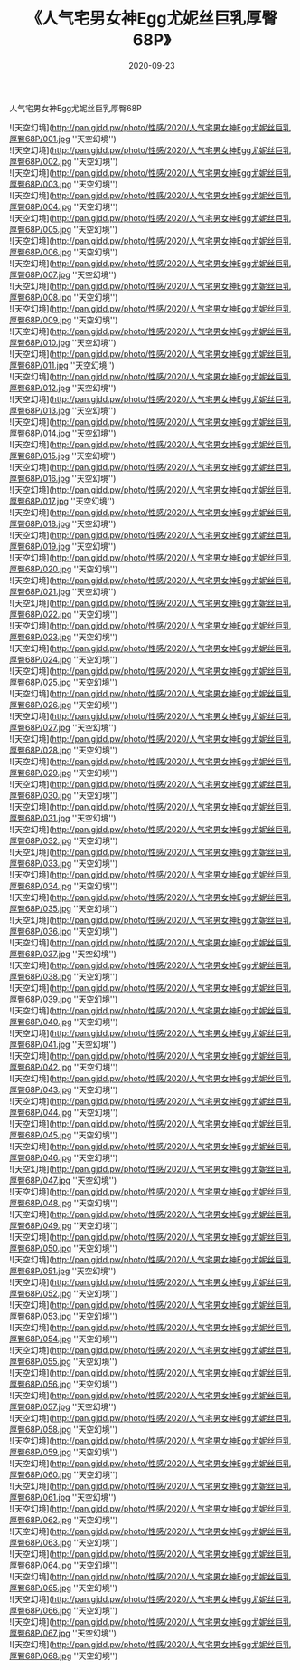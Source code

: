 ﻿---
layout: post
title:  《人气宅男女神Egg尤妮丝巨乳厚臀68P》
date:   2020-09-23
img: http://pan.gjdd.pw/photo/性感/2020/人气宅男女神Egg尤妮丝巨乳厚臀68P/000.jpg
categories: [美女, 性感, 泳衣]
---

人气宅男女神Egg尤妮丝巨乳厚臀68P



![天空幻境](http://pan.gjdd.pw/photo/性感/2020/人气宅男女神Egg尤妮丝巨乳厚臀68P/001.jpg ''天空幻境'') <br>
![天空幻境](http://pan.gjdd.pw/photo/性感/2020/人气宅男女神Egg尤妮丝巨乳厚臀68P/002.jpg ''天空幻境'') <br>
![天空幻境](http://pan.gjdd.pw/photo/性感/2020/人气宅男女神Egg尤妮丝巨乳厚臀68P/003.jpg ''天空幻境'') <br>
![天空幻境](http://pan.gjdd.pw/photo/性感/2020/人气宅男女神Egg尤妮丝巨乳厚臀68P/004.jpg ''天空幻境'') <br>
![天空幻境](http://pan.gjdd.pw/photo/性感/2020/人气宅男女神Egg尤妮丝巨乳厚臀68P/005.jpg ''天空幻境'') <br>
![天空幻境](http://pan.gjdd.pw/photo/性感/2020/人气宅男女神Egg尤妮丝巨乳厚臀68P/006.jpg ''天空幻境'') <br>
![天空幻境](http://pan.gjdd.pw/photo/性感/2020/人气宅男女神Egg尤妮丝巨乳厚臀68P/007.jpg ''天空幻境'') <br>
![天空幻境](http://pan.gjdd.pw/photo/性感/2020/人气宅男女神Egg尤妮丝巨乳厚臀68P/008.jpg ''天空幻境'') <br>
![天空幻境](http://pan.gjdd.pw/photo/性感/2020/人气宅男女神Egg尤妮丝巨乳厚臀68P/009.jpg ''天空幻境'') <br>
![天空幻境](http://pan.gjdd.pw/photo/性感/2020/人气宅男女神Egg尤妮丝巨乳厚臀68P/010.jpg ''天空幻境'') <br>
![天空幻境](http://pan.gjdd.pw/photo/性感/2020/人气宅男女神Egg尤妮丝巨乳厚臀68P/011.jpg ''天空幻境'') <br>
![天空幻境](http://pan.gjdd.pw/photo/性感/2020/人气宅男女神Egg尤妮丝巨乳厚臀68P/012.jpg ''天空幻境'') <br>
![天空幻境](http://pan.gjdd.pw/photo/性感/2020/人气宅男女神Egg尤妮丝巨乳厚臀68P/013.jpg ''天空幻境'') <br>
![天空幻境](http://pan.gjdd.pw/photo/性感/2020/人气宅男女神Egg尤妮丝巨乳厚臀68P/014.jpg ''天空幻境'') <br>
![天空幻境](http://pan.gjdd.pw/photo/性感/2020/人气宅男女神Egg尤妮丝巨乳厚臀68P/015.jpg ''天空幻境'') <br>
![天空幻境](http://pan.gjdd.pw/photo/性感/2020/人气宅男女神Egg尤妮丝巨乳厚臀68P/016.jpg ''天空幻境'') <br>
![天空幻境](http://pan.gjdd.pw/photo/性感/2020/人气宅男女神Egg尤妮丝巨乳厚臀68P/017.jpg ''天空幻境'') <br>
![天空幻境](http://pan.gjdd.pw/photo/性感/2020/人气宅男女神Egg尤妮丝巨乳厚臀68P/018.jpg ''天空幻境'') <br>
![天空幻境](http://pan.gjdd.pw/photo/性感/2020/人气宅男女神Egg尤妮丝巨乳厚臀68P/019.jpg ''天空幻境'') <br>
![天空幻境](http://pan.gjdd.pw/photo/性感/2020/人气宅男女神Egg尤妮丝巨乳厚臀68P/020.jpg ''天空幻境'') <br>
![天空幻境](http://pan.gjdd.pw/photo/性感/2020/人气宅男女神Egg尤妮丝巨乳厚臀68P/021.jpg ''天空幻境'') <br>
![天空幻境](http://pan.gjdd.pw/photo/性感/2020/人气宅男女神Egg尤妮丝巨乳厚臀68P/022.jpg ''天空幻境'') <br>
![天空幻境](http://pan.gjdd.pw/photo/性感/2020/人气宅男女神Egg尤妮丝巨乳厚臀68P/023.jpg ''天空幻境'') <br>
![天空幻境](http://pan.gjdd.pw/photo/性感/2020/人气宅男女神Egg尤妮丝巨乳厚臀68P/024.jpg ''天空幻境'') <br>
![天空幻境](http://pan.gjdd.pw/photo/性感/2020/人气宅男女神Egg尤妮丝巨乳厚臀68P/025.jpg ''天空幻境'') <br>
![天空幻境](http://pan.gjdd.pw/photo/性感/2020/人气宅男女神Egg尤妮丝巨乳厚臀68P/026.jpg ''天空幻境'') <br>
![天空幻境](http://pan.gjdd.pw/photo/性感/2020/人气宅男女神Egg尤妮丝巨乳厚臀68P/027.jpg ''天空幻境'') <br>
![天空幻境](http://pan.gjdd.pw/photo/性感/2020/人气宅男女神Egg尤妮丝巨乳厚臀68P/028.jpg ''天空幻境'') <br>
![天空幻境](http://pan.gjdd.pw/photo/性感/2020/人气宅男女神Egg尤妮丝巨乳厚臀68P/029.jpg ''天空幻境'') <br>
![天空幻境](http://pan.gjdd.pw/photo/性感/2020/人气宅男女神Egg尤妮丝巨乳厚臀68P/030.jpg ''天空幻境'') <br>
![天空幻境](http://pan.gjdd.pw/photo/性感/2020/人气宅男女神Egg尤妮丝巨乳厚臀68P/031.jpg ''天空幻境'') <br>
![天空幻境](http://pan.gjdd.pw/photo/性感/2020/人气宅男女神Egg尤妮丝巨乳厚臀68P/032.jpg ''天空幻境'') <br>
![天空幻境](http://pan.gjdd.pw/photo/性感/2020/人气宅男女神Egg尤妮丝巨乳厚臀68P/033.jpg ''天空幻境'') <br>
![天空幻境](http://pan.gjdd.pw/photo/性感/2020/人气宅男女神Egg尤妮丝巨乳厚臀68P/034.jpg ''天空幻境'') <br>
![天空幻境](http://pan.gjdd.pw/photo/性感/2020/人气宅男女神Egg尤妮丝巨乳厚臀68P/035.jpg ''天空幻境'') <br>
![天空幻境](http://pan.gjdd.pw/photo/性感/2020/人气宅男女神Egg尤妮丝巨乳厚臀68P/036.jpg ''天空幻境'') <br>
![天空幻境](http://pan.gjdd.pw/photo/性感/2020/人气宅男女神Egg尤妮丝巨乳厚臀68P/037.jpg ''天空幻境'') <br>
![天空幻境](http://pan.gjdd.pw/photo/性感/2020/人气宅男女神Egg尤妮丝巨乳厚臀68P/038.jpg ''天空幻境'') <br>
![天空幻境](http://pan.gjdd.pw/photo/性感/2020/人气宅男女神Egg尤妮丝巨乳厚臀68P/039.jpg ''天空幻境'') <br>
![天空幻境](http://pan.gjdd.pw/photo/性感/2020/人气宅男女神Egg尤妮丝巨乳厚臀68P/040.jpg ''天空幻境'') <br>
![天空幻境](http://pan.gjdd.pw/photo/性感/2020/人气宅男女神Egg尤妮丝巨乳厚臀68P/041.jpg ''天空幻境'') <br>
![天空幻境](http://pan.gjdd.pw/photo/性感/2020/人气宅男女神Egg尤妮丝巨乳厚臀68P/042.jpg ''天空幻境'') <br>
![天空幻境](http://pan.gjdd.pw/photo/性感/2020/人气宅男女神Egg尤妮丝巨乳厚臀68P/043.jpg ''天空幻境'') <br>
![天空幻境](http://pan.gjdd.pw/photo/性感/2020/人气宅男女神Egg尤妮丝巨乳厚臀68P/044.jpg ''天空幻境'') <br>
![天空幻境](http://pan.gjdd.pw/photo/性感/2020/人气宅男女神Egg尤妮丝巨乳厚臀68P/045.jpg ''天空幻境'') <br>
![天空幻境](http://pan.gjdd.pw/photo/性感/2020/人气宅男女神Egg尤妮丝巨乳厚臀68P/046.jpg ''天空幻境'') <br>
![天空幻境](http://pan.gjdd.pw/photo/性感/2020/人气宅男女神Egg尤妮丝巨乳厚臀68P/047.jpg ''天空幻境'') <br>
![天空幻境](http://pan.gjdd.pw/photo/性感/2020/人气宅男女神Egg尤妮丝巨乳厚臀68P/048.jpg ''天空幻境'') <br>
![天空幻境](http://pan.gjdd.pw/photo/性感/2020/人气宅男女神Egg尤妮丝巨乳厚臀68P/049.jpg ''天空幻境'') <br>
![天空幻境](http://pan.gjdd.pw/photo/性感/2020/人气宅男女神Egg尤妮丝巨乳厚臀68P/050.jpg ''天空幻境'') <br>
![天空幻境](http://pan.gjdd.pw/photo/性感/2020/人气宅男女神Egg尤妮丝巨乳厚臀68P/051.jpg ''天空幻境'') <br>
![天空幻境](http://pan.gjdd.pw/photo/性感/2020/人气宅男女神Egg尤妮丝巨乳厚臀68P/052.jpg ''天空幻境'') <br>
![天空幻境](http://pan.gjdd.pw/photo/性感/2020/人气宅男女神Egg尤妮丝巨乳厚臀68P/053.jpg ''天空幻境'') <br>
![天空幻境](http://pan.gjdd.pw/photo/性感/2020/人气宅男女神Egg尤妮丝巨乳厚臀68P/054.jpg ''天空幻境'') <br>
![天空幻境](http://pan.gjdd.pw/photo/性感/2020/人气宅男女神Egg尤妮丝巨乳厚臀68P/055.jpg ''天空幻境'') <br>
![天空幻境](http://pan.gjdd.pw/photo/性感/2020/人气宅男女神Egg尤妮丝巨乳厚臀68P/056.jpg ''天空幻境'') <br>
![天空幻境](http://pan.gjdd.pw/photo/性感/2020/人气宅男女神Egg尤妮丝巨乳厚臀68P/057.jpg ''天空幻境'') <br>
![天空幻境](http://pan.gjdd.pw/photo/性感/2020/人气宅男女神Egg尤妮丝巨乳厚臀68P/058.jpg ''天空幻境'') <br>
![天空幻境](http://pan.gjdd.pw/photo/性感/2020/人气宅男女神Egg尤妮丝巨乳厚臀68P/059.jpg ''天空幻境'') <br>
![天空幻境](http://pan.gjdd.pw/photo/性感/2020/人气宅男女神Egg尤妮丝巨乳厚臀68P/060.jpg ''天空幻境'') <br>
![天空幻境](http://pan.gjdd.pw/photo/性感/2020/人气宅男女神Egg尤妮丝巨乳厚臀68P/061.jpg ''天空幻境'') <br>
![天空幻境](http://pan.gjdd.pw/photo/性感/2020/人气宅男女神Egg尤妮丝巨乳厚臀68P/062.jpg ''天空幻境'') <br>
![天空幻境](http://pan.gjdd.pw/photo/性感/2020/人气宅男女神Egg尤妮丝巨乳厚臀68P/063.jpg ''天空幻境'') <br>
![天空幻境](http://pan.gjdd.pw/photo/性感/2020/人气宅男女神Egg尤妮丝巨乳厚臀68P/064.jpg ''天空幻境'') <br>
![天空幻境](http://pan.gjdd.pw/photo/性感/2020/人气宅男女神Egg尤妮丝巨乳厚臀68P/065.jpg ''天空幻境'') <br>
![天空幻境](http://pan.gjdd.pw/photo/性感/2020/人气宅男女神Egg尤妮丝巨乳厚臀68P/066.jpg ''天空幻境'') <br>
![天空幻境](http://pan.gjdd.pw/photo/性感/2020/人气宅男女神Egg尤妮丝巨乳厚臀68P/067.jpg ''天空幻境'') <br>
![天空幻境](http://pan.gjdd.pw/photo/性感/2020/人气宅男女神Egg尤妮丝巨乳厚臀68P/068.jpg ''天空幻境'') <br>